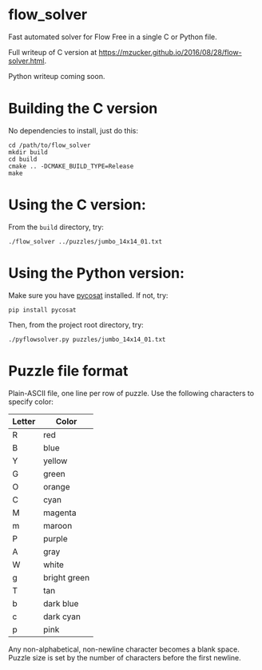 flow_solver
===========

Fast automated solver for Flow Free in a single C or Python file. 

Full writeup of C version at <https://mzucker.github.io/2016/08/28/flow-solver.html>.

Python writeup coming soon.

Building the C version
======================

No dependencies to install, just do this:

    cd /path/to/flow_solver
    mkdir build
    cd build
    cmake .. -DCMAKE_BUILD_TYPE=Release
    make

Using the C version:
====================

From the `build` directory, try:

    ./flow_solver ../puzzles/jumbo_14x14_01.txt
    
Using the Python version:
=========================

Make sure you have [pycosat](https://github.com/ContinuumIO/pycosat) installed. If not, try:

    pip install pycosat
    
Then, from the project root directory, try:

    ./pyflowsolver.py puzzles/jumbo_14x14_01.txt

Puzzle file format
==================

Plain-ASCII file, one line per row of puzzle. Use the following
characters to specify color:

| Letter | Color        |
|--------|--------------|
| R      | red          |
| B      | blue         |
| Y      | yellow       |
| G      | green        |
| O      | orange       |
| C      | cyan         |
| M      | magenta      |
| m      | maroon       |
| P      | purple       |
| A      | gray         |
| W      | white        |
| g      | bright green |
| T      | tan          |
| b      | dark blue    |
| c      | dark cyan    |
| p      | pink         |

Any non-alphabetical, non-newline character becomes a blank space.
Puzzle size is set by the number of characters before the first
newline.



